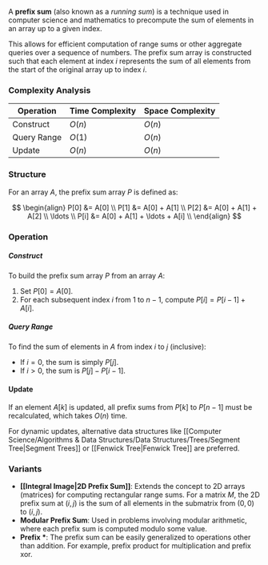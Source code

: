 A **prefix sum** (also known as a *running sum*) is a technique used in computer science and mathematics to precompute the sum of elements in an array up to a given index. 

This allows for efficient computation of range sums or other aggregate queries over a sequence of numbers. The prefix sum array is constructed such that each element at index $i$ represents the sum of all elements from the start of the original array up to index $i$.

### Complexity Analysis

| Operation   | Time Complexity | Space Complexity |
| ----------- | --------------- | ---------------- |
| Construct   | $O(n)$          | $O(n)$           |
| Query Range | $O(1)$          | $O(n)$           |
| Update      | $O(n)$          | $O(n)$           |

### Structure

For an array $A$, the prefix sum array $P$ is defined as:

$$
\begin{align}
    P[0] &= A[0] \\
    P[1] &= A[0] + A[1] \\
    P[2] &= A[0] + A[1] + A[2] \\
    \ldots \\
    P[i] &= A[0] + A[1] + \ldots + A[i] \\
\end{align}
$$

### Operation

##### Construct

To build the prefix sum array $P$ from an array $A$:
1. Set $P[0] = A[0]$.
2. For each subsequent index $i$ from 1 to $n-1$, compute $P[i] = P[i-1] + A[i]$.

##### Query Range

To find the sum of elements in $A$ from index $i$ to $j$ (inclusive):
- If $i = 0$, the sum is simply $P[j]$.
- If $i > 0$, the sum is $P[j] - P[i-1]$.

#### Update

If an element $A[k]$ is updated, all prefix sums from $P[k]$ to $P[n-1]$ must be recalculated, which takes $O(n)$ time. 

For dynamic updates, alternative data structures like [[Computer Science/Algorithms & Data Structures/Data Structures/Trees/Segment Tree|Segment Trees]] or [[Fenwick Tree|Fenwick Tree]] are preferred.

### Variants

- **[[Integral Image|2D Prefix Sum]]**: Extends the concept to 2D arrays (matrices) for computing rectangular range sums. For a matrix $M$, the 2D prefix sum at $(i, j)$ is the sum of all elements in the submatrix from $(0, 0)$ to $(i, j)$.
- **Modular Prefix Sum**: Used in problems involving modular arithmetic, where each prefix sum is computed modulo some value.
- **Prefix \***: The prefix sum can be easily generalized to operations other than addition. For example, prefix product for multiplication and prefix xor.